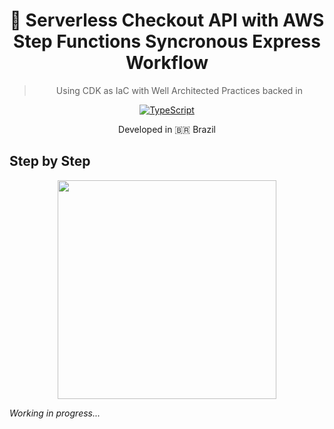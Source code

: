  <div align="center">
 
  <h1>🛒 Serverless Checkout API with AWS Step Functions Syncronous Express Workflow</h1>
  <blockquote>Using CDK as IaC with Well Architected Practices backed in</blockquote>

[![TypeScript](https://badges.frapsoft.com/typescript/code/typescript.svg?v=101)](https://github.com/ellerbrock/typescript-badges/)
  

<p>Developed in 🇧🇷 <span role="img" aria-label="Flag for Brazil">Brazil</p>

</div>

## Step by Step

<div align="center">

<img src="https://media.giphy.com/media/qkY6cl5wlCcZG/giphy.gif" width="350"/>

</div>

_Working in progress..._

